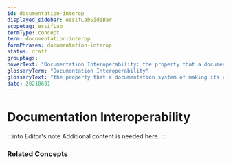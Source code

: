 ```yaml
---
id: documentation-interop
displayed_sidebar: essifLabSideBar
scopetag: essifLab
termType: concept
term: documentation-interop
formPhrases: documentation-interop
status: draft
grouptags:
hoverText: "Documentation Interoperability: the property that a documentation system of making its content comprehensible for a variety of people that come from different backgrounds."
glossaryTerm: "Documentation Interoperability"
glossaryText: "the property that a documentation system of making its content comprehensible for a variety of people that come from different backgrounds."
date: 20210601
---
```


# Documentation Interoperability

:::info Editor's note
Additional content is needed here.
:::

### Related Concepts

